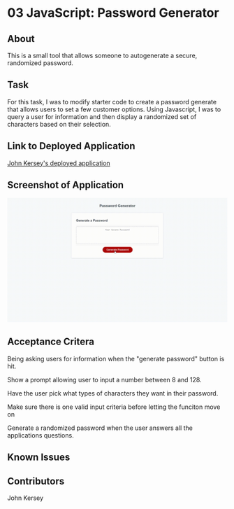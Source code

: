 # 03 JavaScript: Password Generator

## About

This is a small tool that allows someone to autogenerate a secure, randomized password.

## Task

For this task, I was to modify starter code to create a password generate that allows users to set a few customer options. Using Javascript, I was to query a user for information and then display a randomized set of characters based on their selection. 

## Link to Deployed Application

[John Kersey's deployed application](reddit.com)

## Screenshot of Application

![Gif of a password being generated](screenshot.gif)

## Acceptance Critera

Being asking users for information when the "generate password" button is hit. 

Show a prompt allowing user to input a number between 8 and 128. 

Have the user pick what types of characters they want in their password. 

Make sure there is one valid input criteria before letting the funciton move on

Generate a randomized password when the user answers all the applications questions. 

## Known Issues

## Contributors

John Kersey 
